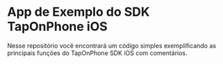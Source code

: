 # App de Exemplo do SDK TapOnPhone iOS

Nesse repositório você encontrará um código simples exemplificando as principais funções do TapOnPhone SDK iOS com comentários.